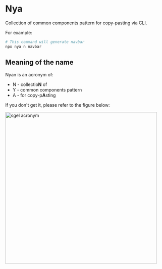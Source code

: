 # Nya
Collection of common components pattern for copy-pasting via CLI.

For example:
```bash
# This command will generate navbar
npx nya n navbar
```

## Meaning of the name
Nyan is an acronym of:
- N - collectio**N** of
- Y - common components pattern
- A - for copy-p**A**sting

If you don't get it, please refer to the figure below:

<img src="https://user-images.githubusercontent.com/35027979/139077662-fa5a8daf-5a51-405c-9e69-0c04549cb226.png" alt="sgel acronym" width=480 />